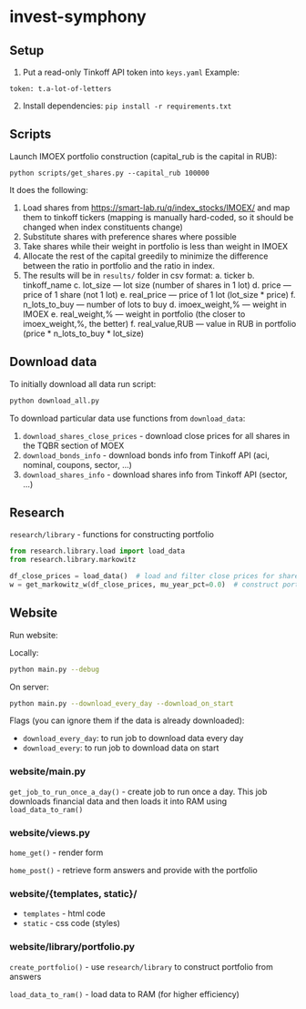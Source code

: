 # invest-symphony

## Setup

1. Put a read-only Tinkoff API token into `keys.yaml`
Example:

```
token: t.a-lot-of-letters
```
2. Install dependencies: `pip install -r requirements.txt`

## Scripts

Launch IMOEX portfolio construction (capital_rub is the capital in RUB):

```
python scripts/get_shares.py --capital_rub 100000
```

It does the following:
1. Load shares from https://smart-lab.ru/q/index_stocks/IMOEX/ and map them to tinkoff tickers (mapping is manually hard-coded, so it should be changed when index constituents change)
2. Substitute shares with preference shares where possible
3. Take shares while their weight in portfolio is less than weight in IMOEX
4. Allocate the rest of the capital greedily to minimize the difference between the ratio in portfolio and the ratio in index.
5. The results will be in `results/` folder in csv format:
a. ticker
b. tinkoff_name
c. lot_size — lot size (number of shares in 1 lot)
d. price — price of 1 share (not 1 lot)
e. real_price — price of 1 lot (lot_size * price)
f. n_lots_to_buy — number of lots to buy
d. imoex_weight,% — weight in IMOEX
e. real_weight,% — weight in portfolio (the closer to imoex_weight,%, the better)
f. real_value,RUB — value in RUB in portfolio (price * n_lots_to_buy * lot_size)

## Download data

To initially download all data run script:

```bash
python download_all.py
```

To download particular data use functions from `download_data`:

1. `download_shares_close_prices` - download close prices for all shares in the TQBR section of MOEX
2. `download_bonds_info` - download bonds info from Tinkoff API (aci, nominal, coupons, sector, ...)
3. `download_shares_info` - download shares info from Tinkoff API (sector, ...)

## Research

`research/library` - functions for constructing portfolio

```python
from research.library.load import load_data
from research.library.markowitz

df_close_prices = load_data()  # load and filter close prices for shares
w = get_markowitz_w(df_close_prices, mu_year_pct=0.0)  # construct portfolio
```

## Website

Run website:

Locally:

```bash
python main.py --debug
```

On server:

```bash
python main.py --download_every_day --download_on_start
```

Flags (you can ignore them if the data is already downloaded):

- `download_every_day`: to run job to download data every day
- `download_every`: to run job to download data on start

### website/main.py

`get_job_to_run_once_a_day()` - create job to run once a day. This job downloads financial data and then loads it into RAM using `load_data_to_ram()`

### website/views.py

`home_get()` - render form

`home_post()` - retrieve form answers and provide with the portfolio

### website/{templates, static}/

- `templates` - html code
- `static` - css code (styles)

### website/library/portfolio.py

`create_portfolio()` - use `research/library` to construct portfolio from answers

`load_data_to_ram()` - load data to RAM (for higher efficiency)
